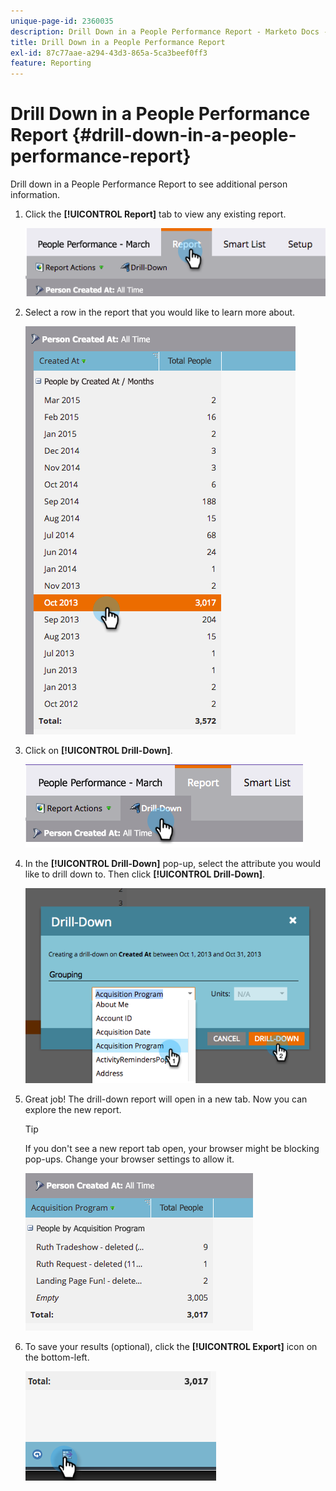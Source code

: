 ```yaml
---
unique-page-id: 2360035
description: Drill Down in a People Performance Report - Marketo Docs - Product Documentation
title: Drill Down in a People Performance Report
exl-id: 87c77aae-a294-43d3-865a-5ca3beef0ff3
feature: Reporting
---
```

# Drill Down in a People Performance Report {#drill-down-in-a-people-performance-report}

Drill down in a People Performance Report to see additional person information.

1. Click the **[!UICONTROL Report]** tab to view any existing report.

   ![](assets/one.png)

1. Select a row in the report that you would like to learn more about.

   ![](assets/two.png)

1. Click on **[!UICONTROL Drill-Down]**.

   ![](assets/three.png)

1. In the **[!UICONTROL Drill-Down]** pop-up, select the attribute you would like to drill down to. Then click **[!UICONTROL Drill-Down]**.

   ![](assets/four.png)

1. Great job! The drill-down report will open in a new tab. Now you can explore the new report.

   >[!TIP]
   >
   >If you don't see a new report tab open, your browser might be blocking pop-ups. Change your browser settings to allow it.

   ![](assets/five.png)

1. To save your results (optional), click the **[!UICONTROL Export]** icon on the bottom-left.

   ![](assets/six.png)
